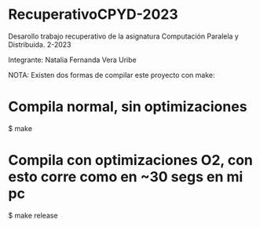 # RecuperativoCPYD-2023
Desarollo trabajo recuperativo de la asignatura Computación Paralela y Distribuida. 2-2023

Integrante:
Natalia Fernanda Vera Uribe

NOTA: 
Existen dos formas de compilar este proyecto con make:

# Compila normal, sin optimizaciones
$ make



# Compila con optimizaciones O2, con esto corre como en ~30 segs en mi pc
$ make release
